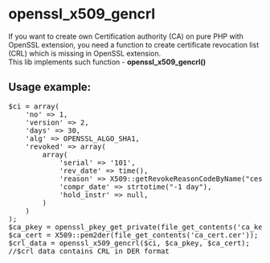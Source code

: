 # openssl_x509_gencrl

If you want to create own Certification authority (CA) on pure PHP with OpenSSL extension, 
you need a function to create certificate revocation list (CRL) which is missing in OpenSSL extension.<br>
This lib implements such function - <b>openssl_x509_gencrl()</b>

<h2>Usage example:</h2>
<pre>$ci = array(
	'no' => 1,
	'version' => 2,
	'days' => 30,
	'alg' => OPENSSL_ALGO_SHA1,
	'revoked' => array(
		array(
			'serial' => '101',
			'rev_date' => time(),
			'reason' => X509::getRevokeReasonCodeByName("cessationOfOperation"),
			'compr_date' => strtotime("-1 day"),
			'hold_instr' => null,
		)
	)
);
$ca_pkey = openssl_pkey_get_private(file_get_contents('ca_key.key'));
$ca_cert = X509::pem2der(file_get_contents('ca_cert.cer'));
$crl_data = openssl_x509_gencrl($ci, $ca_pkey, $ca_cert);
//$crl_data contains CRL in DER format
</pre>

